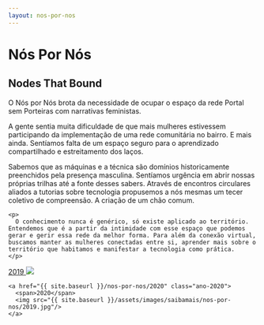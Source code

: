 ```yaml
---
layout: nos-por-nos
---
```

<div class="mapa">

  <h1>Nós Por Nós</h1>
  <h2>Nodes That Bound</h2>

  <div class="texto">
    <p>
      O Nós por Nós brota da necessidade de ocupar o espaço da rede Portal sem Porteiras com narrativas feministas.
    </p>
    <p>
A gente sentia muita dificuldade de que mais mulheres estivessem participando da implementação de uma rede comunitária no bairro. E mais ainda. Sentíamos falta de um espaço seguro para o aprendizado compartilhado e estreitamento dos laços.
    </p>
    <p>
      Sabemos que as máquinas e a técnica são domínios historicamente preenchidos pela presença masculina. Sentíamos urgência em abrir nossas próprias trilhas até a fonte desses sabers. Através de encontros circulares aliados a tutorias sobre tecnologia propusemos a nós mesmas um tecer coletivo de compreensão. A criação de um chão comum.
    </p>

    <p>
      O conhecimento nunca é genérico, só existe aplicado ao território. Entendemos que é a partir da intimidade com esse espaço que podemos gerar e gerir essa rede da melhor forma. Para além da conexão virtual, buscamos manter as mulheres conectadas entre si, aprender mais sobre o território que habitamos e manifestar a tecnologia como prática.
    </p>
  </div>

  <div class="anos">
    <a href="{{ site.baseurl }}/nos-por-nos/2019" class="ano-2019">
      <span>2019</span>
      <img src="{{ site.baseurl }}/assets/images/saibamais/nos-por-nos/2019.jpg"/>
    </a>

    <a href="{{ site.baseurl }}/nos-por-nos/2020" class="ano-2020">
      <span>2020</span>
      <img src="{{ site.baseurl }}/assets/images/saibamais/nos-por-nos/2019.jpg"/>
    </a>
  </div>
</div>
